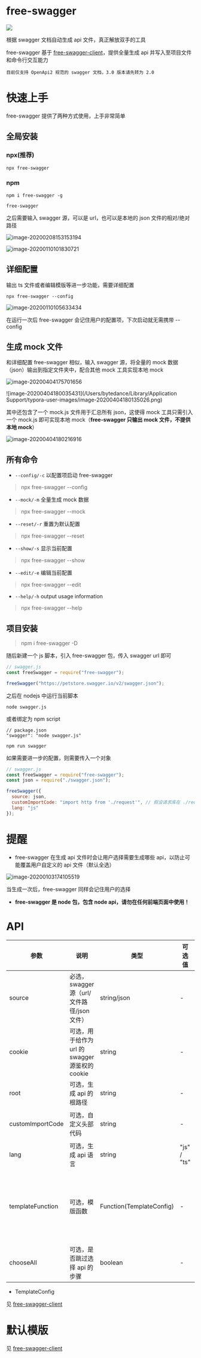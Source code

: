 # free-swagger

![](https://img.shields.io/npm/v/free-swagger)

根据 swagger 文档自动生成 api 文件，真正解放双手的工具

free-swagger 基于 [free-swagger-client](https://www.npmjs.com/package/free-swagger-client)，提供全量生成 api 并写入至项目文件和命令行交互能力

`目前仅支持 OpenApi2 规范的 swagger 文档，3.0 版本请先转为 2.0`

# 快速上手

free-swagger 提供了两种方式使用，上手非常简单

## 全局安装

### npx(推荐)

```shell
npx free-swagger
```

### npm

```shell
npm i free-swagger -g
```

```shell
free-swagger
```

之后需要输入 swagger 源，可以是 url，也可以是本地的 json 文件的相对/绝对路径

![image-20200208153153194](https://tva1.sinaimg.cn/large/0082zybply1gbp11zc8jrj32bo0h842p.jpg)

![image-20200110101830721](https://tva1.sinaimg.cn/large/006tNbRwgy1gar910l84dj30w2042jtc.jpg)

## 详细配置

输出 ts 文件或者编辑模版等进一步功能，需要详细配置

```shell
npx free-swagger --config
```

![image-20200110105633434](https://tva1.sinaimg.cn/large/006tNbRwly1gara4kfyrmj30wq06yadw.jpg)

在运行一次后 free-swagger 会记住用户的配置项，下次启动就无需携带 --config

## 生成 mock 文件

和详细配置 free-swagger 相似，输入 swagger 源，将全量的 mock 数据（json）输出到指定文件夹中，配合其他 mock 工具实现本地 mock

![image-20200404175701656](https://tva1.sinaimg.cn/large/00831rSTly1gdhvyepnt8j32hi0u0u0x.jpg)

![image-20200404180035431](/Users/bytedance/Library/Application Support/typora-user-images/image-20200404180135026.png)

其中还包含了一个 mock.js 文件用于汇总所有 json，这使得 mock 工具只需引入一个 mock.js 即可实现本地 mock（**free-swagger 只输出 mock 文件，不提供本地 mock**）

![image-20200404180216916](https://tva1.sinaimg.cn/large/00831rSTly1gdhw3qqj8cj30pm0ac404.jpg)

## 所有命令

- `--config/-c` 以配置项启动 free-swagger

> npx free-swagger --config

- `--mock/-m` 全量生成 mock 数据

> npx free-swagger --mock

- `--reset/-r` 重置为默认配置

> npx free-swagger --reset

- `--show/-s` 显示当前配置

> npx free-swagger --show

- `--edit/-e` 编辑当前配置

> npx free-swagger --edit

- `--help/-h` output usage information

> npx free-swagger --help

## 项目安装

> npm i free-swagger -D

随后新建一个 js 脚本，引入 free-swagger 包，传入 swagger url 即可

```javascript
// swagger.js
const freeSwagger = require("free-swagger");

freeSwagger("https://petstore.swagger.io/v2/swagger.json");
```

之后在 nodejs 中运行当前脚本

```
node swagger.js
```

或者绑定为 npm script

```
// package.json
"swagger": "node swagger.js"
```

```
npm run swagger
```

如果需要进一步的配置，则需要传入一个对象

```javascript
// swagger.js
const freeSwagger = require("free-swagger");
const json = require("./swagger.json");

freeSwagger({
  source: json,
  customImportCode: "import http from './request'", // 假设请求库在 ./request
  lang: "js"
});
```

# 提醒

- free-swagger 在生成 api 文件时会让用户选择需要生成哪些 api，以防止可能覆盖用户自定义的 api 文件（默认全选）

![image-20200103174105519](https://tva1.sinaimg.cn/large/006tNbRwgy1gajihbv47tj30uq0c2k2u.jpg)

当生成一次后，free-swagger 同样会记住用户的选择

- **free-swagger 是 node 包，包含 node api，请勿在任何前端页面中使用！**

# API

| 参数             | 说明                                            | 类型                     | 可选值      | 默认值                                         |
| ---------------- | ----------------------------------------------- | ------------------------ | ----------- | ---------------------------------------------- |
| source           | 必选，swagger 源（url/文件路径/json 文件）      | string/json              | -           | -                                              |
| cookie           | 可选，用于给作为 url 的 swagger 源鉴权的 cookie | string                   | -           | -                                              |
| root             | 可选，生成 api 的根路径                         | string                   | -           | 当前路径 + src/api                             |
| customImportCode | 可选，自定义头部代码                            | string                   | -           | "import axios from 'axios'"                    |
| lang             | 可选，生成 api 语言                             | string                   | "js" / "ts" | "js"                                           |
| templateFunction | 可选，模版函数                                  | Function(TemplateConfig) | -           | 返回一个模版，用于自定义代码片段，参考底部示例 |
| chooseAll        | 可选，是否跳过选择 api 的步骤                   | boolean                  | -           | false                                          |

- TemplateConfig

见 [free-swagger-client](https://www.npmjs.com/package/free-swagger-client)

# 默认模版

见 [free-swagger-client](https://www.npmjs.com/package/free-swagger-client)
